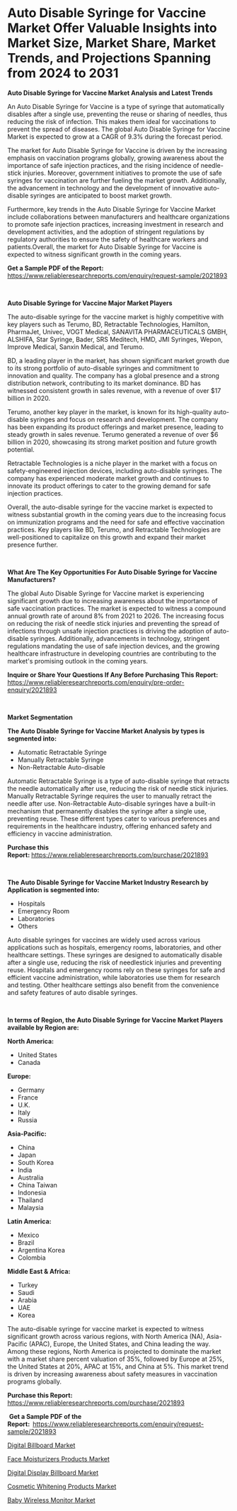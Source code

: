 <p><h1>Auto Disable Syringe for Vaccine Market Offer Valuable Insights into Market Size, Market Share, Market Trends, and Projections Spanning from 2024 to 2031</h1></p><p><strong>Auto Disable Syringe for Vaccine Market Analysis and Latest Trends</strong></p>
<p><p>An Auto Disable Syringe for Vaccine is a type of syringe that automatically disables after a single use, preventing the reuse or sharing of needles, thus reducing the risk of infection. This makes them ideal for vaccinations to prevent the spread of diseases. The global Auto Disable Syringe for Vaccine Market is expected to grow at a CAGR of 9.3% during the forecast period.</p><p>The market for Auto Disable Syringe for Vaccine is driven by the increasing emphasis on vaccination programs globally, growing awareness about the importance of safe injection practices, and the rising incidence of needle-stick injuries. Moreover, government initiatives to promote the use of safe syringes for vaccination are further fueling the market growth. Additionally, the advancement in technology and the development of innovative auto-disable syringes are anticipated to boost market growth.</p><p>Furthermore, key trends in the Auto Disable Syringe for Vaccine Market include collaborations between manufacturers and healthcare organizations to promote safe injection practices, increasing investment in research and development activities, and the adoption of stringent regulations by regulatory authorities to ensure the safety of healthcare workers and patients.Overall, the market for Auto Disable Syringe for Vaccine is expected to witness significant growth in the coming years.</p></p>
<p><strong>Get a Sample PDF of the Report:&nbsp;</strong> <a href="https://www.reliableresearchreports.com/enquiry/request-sample/2021893">https://www.reliableresearchreports.com/enquiry/request-sample/2021893</a></p>
<p>&nbsp;</p>
<p><strong>Auto Disable Syringe for Vaccine Major Market Players</strong></p>
<p><p>The auto-disable syringe for the vaccine market is highly competitive with key players such as Terumo, BD, Retractable Technologies, Hamilton, PharmaJet, Univec, VOGT Medical, SANAVITA PHARMACEUTICALS GMBH, ALSHIFA, Star Syringe, Bader, SRS Meditech, HMD, JMI Syringes, Wepon, Improve Medical, Sanxin Medical, and Terumo.</p><p>BD, a leading player in the market, has shown significant market growth due to its strong portfolio of auto-disable syringes and commitment to innovation and quality. The company has a global presence and a strong distribution network, contributing to its market dominance. BD has witnessed consistent growth in sales revenue, with a revenue of over $17 billion in 2020.</p><p>Terumo, another key player in the market, is known for its high-quality auto-disable syringes and focus on research and development. The company has been expanding its product offerings and market presence, leading to steady growth in sales revenue. Terumo generated a revenue of over $6 billion in 2020, showcasing its strong market position and future growth potential.</p><p>Retractable Technologies is a niche player in the market with a focus on safety-engineered injection devices, including auto-disable syringes. The company has experienced moderate market growth and continues to innovate its product offerings to cater to the growing demand for safe injection practices.</p><p>Overall, the auto-disable syringe for the vaccine market is expected to witness substantial growth in the coming years due to the increasing focus on immunization programs and the need for safe and effective vaccination practices. Key players like BD, Terumo, and Retractable Technologies are well-positioned to capitalize on this growth and expand their market presence further.</p></p>
<p>&nbsp;</p>
<p><strong>What Are The Key Opportunities For Auto Disable Syringe for Vaccine Manufacturers?</strong></p>
<p><p>The global Auto Disable Syringe for Vaccine market is experiencing significant growth due to increasing awareness about the importance of safe vaccination practices. The market is expected to witness a compound annual growth rate of around 8% from 2021 to 2026. The increasing focus on reducing the risk of needle stick injuries and preventing the spread of infections through unsafe injection practices is driving the adoption of auto-disable syringes. Additionally, advancements in technology, stringent regulations mandating the use of safe injection devices, and the growing healthcare infrastructure in developing countries are contributing to the market's promising outlook in the coming years.</p></p>
<p><strong>Inquire or Share Your Questions If Any Before Purchasing This Report:</strong> <a href="https://www.reliableresearchreports.com/enquiry/pre-order-enquiry/2021893">https://www.reliableresearchreports.com/enquiry/pre-order-enquiry/2021893</a></p>
<p>&nbsp;</p>
<p><strong>Market Segmentation</strong></p>
<p><strong>The Auto Disable Syringe for Vaccine Market Analysis by types is segmented into:</strong></p>
<p><ul><li>Automatic Retractable Syringe</li><li>Manually Retractable Syringe</li><li>Non-Retractable Auto-disable</li></ul></p>
<p><p>Automatic Retractable Syringe is a type of auto-disable syringe that retracts the needle automatically after use, reducing the risk of needle stick injuries. Manually Retractable Syringe requires the user to manually retract the needle after use. Non-Retractable Auto-disable syringes have a built-in mechanism that permanently disables the syringe after a single use, preventing reuse. These different types cater to various preferences and requirements in the healthcare industry, offering enhanced safety and efficiency in vaccine administration.</p></p>
<p><strong>Purchase this Report:&nbsp;</strong><a href="https://www.reliableresearchreports.com/purchase/2021893">https://www.reliableresearchreports.com/purchase/2021893</a></p>
<p>&nbsp;</p>
<p><strong>The Auto Disable Syringe for Vaccine Market Industry Research by Application is segmented into:</strong></p>
<p><ul><li>Hospitals</li><li>Emergency Room</li><li>Laboratories</li><li>Others</li></ul></p>
<p><p>Auto disable syringes for vaccines are widely used across various applications such as hospitals, emergency rooms, laboratories, and other healthcare settings. These syringes are designed to automatically disable after a single use, reducing the risk of needlestick injuries and preventing reuse. Hospitals and emergency rooms rely on these syringes for safe and efficient vaccine administration, while laboratories use them for research and testing. Other healthcare settings also benefit from the convenience and safety features of auto disable syringes.</p></p>
<p>&nbsp;</p>
<p><strong>In terms of Region, the Auto Disable Syringe for Vaccine Market Players available by Region are:</strong></p>
<p>
    <p> <strong> North America: </strong>
        <ul>
            <li>United States</li>
            <li>Canada</li>
        </ul>
        </p> 
    <p> <strong> Europe: </strong>
        <ul>
            <li>Germany</li>
            <li>France</li>
            <li>U.K.</li>
            <li>Italy</li>
            <li>Russia</li>
        </ul>
        </p> 
    <p> <strong> Asia-Pacific: </strong>
        <ul>
            <li>China</li>
            <li>Japan</li>
            <li>South Korea</li>
            <li>India</li>
            <li>Australia</li>
            <li>China Taiwan</li>
            <li>Indonesia</li>
            <li>Thailand</li>
            <li>Malaysia</li>
        </ul>
        </p> 
    <p> <strong> Latin America: </strong>
        <ul>
            <li>Mexico</li>
            <li>Brazil</li>
            <li>Argentina Korea</li>
            <li>Colombia</li>
        </ul>
        </p> 
    <p> <strong> Middle East & Africa: </strong>
        <ul>
            <li>Turkey</li>
            <li>Saudi</li>
            <li>Arabia</li>
            <li>UAE</li>
            <li>Korea</li>
        </ul>
    </p>
    </p>
<p><p>The auto-disable syringe for vaccine market is expected to witness significant growth across various regions, with North America (NA), Asia-Pacific (APAC), Europe, the United States, and China leading the way. Among these regions, North America is projected to dominate the market with a market share percent valuation of 35%, followed by Europe at 25%, the United States at 20%, APAC at 15%, and China at 5%. This market trend is driven by increasing awareness about safety measures in vaccination programs globally.</p></p>
<p><strong>Purchase this Report: </strong><a href="https://www.reliableresearchreports.com/purchase/2021893">https://www.reliableresearchreports.com/purchase/2021893</a></p>
<p>&nbsp;<strong>Get a Sample PDF of the Report:&nbsp;&nbsp;</strong><a href="https://www.reliableresearchreports.com/enquiry/request-sample/2021893">https://www.reliableresearchreports.com/enquiry/request-sample/2021893</a></p>
<p><strong></strong></p>
<p><p><a href="https://view.publitas.com/reportprime-1/digital-billboard-market-research-report-forecasted-for-period-from-2024-2031-by-market-type-market-application-and-region/">Digital Billboard Market</a></p><p><a href="https://gentle-editor-9db.notion.site/Face-Moisturizers-Products-Market-Size-Global-Industry-Overview-Market-Segmentation-and-Forecast--4f30f7c1e4994fbcad164bc9dc661079">Face Moisturizers Products Market</a></p><p><a href="https://view.publitas.com/reportprime-1/digital-display-billboard-market-centers-on-aspects-such-as-market-growth-market-share-market-opportunity-and-projected-forecasts-spanning-from-2024-to-2031/">Digital Display Billboard Market</a></p><p><a href="https://spotless-saver-8fd.notion.site/Cosmetic-Whitening-Products-Market-Size-Reflecting-a-Forecast-Till-2031-Market-By-Type-By-Applicat-b4b7742280d8412e928fa3f0596111cb">Cosmetic Whitening Products Market</a></p><p><a href="https://github.com/kosella/Market-Research-Report-List-2/blob/main/baby-wireless-monitor-market.md">Baby Wireless Monitor Market</a></p></p>